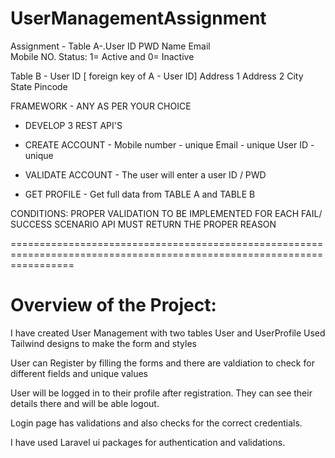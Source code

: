 # UserManagementAssignment

Assignment - Table A-.User ID
                                   PWD
                                   Name 
                                    Email   
                                    Mobile NO.
                                    Status: 1= Active and 0= Inactive 

Table B - User ID [ foreign key of A - User ID]
               Address 1 
               Address 2 
               City 
               State
               Pincode 

FRAMEWORK - ANY AS PER YOUR CHOICE 

* DEVELOP 3 REST API'S 
 
* CREATE ACCOUNT - Mobile number - unique
                                      Email - unique 
                                      User ID - unique 

* VALIDATE ACCOUNT - The user will enter a user ID / PWD

* GET PROFILE - Get full data from TABLE A and TABLE B


CONDITIONS:  PROPER VALIDATION TO BE IMPLEMENTED 
                          FOR EACH FAIL/ SUCCESS SCENARIO API MUST RETURN THE PROPER REASON

=======================================================================================================================

Overview of the Project:
=======================================================================================================================

I have created User Management with two tables User and UserProfile
Used Tailwind designs to make the form and styles

User can Register by filling the forms and there are valdiation to check for different fields and unique values

User will be logged in to their profile after registration. They can see their details there and will be able logout.

Login page has validations and also checks for the correct credentials.

I have used Laravel ui packages for authentication and validations.

